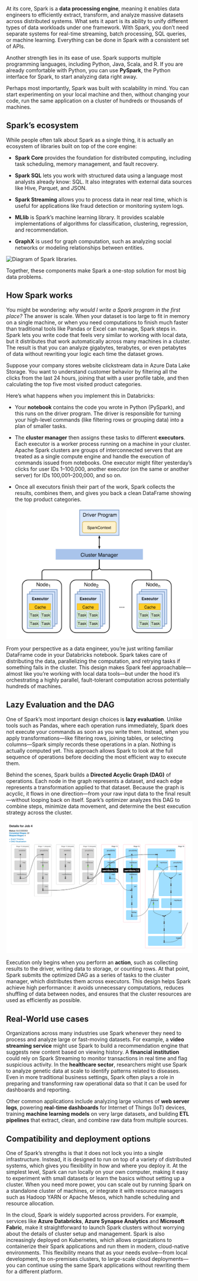 At its core, Spark is a **data processing engine**, meaning it enables data engineers to efficiently extract, transform, and analyze massive datasets across distributed systems. What sets it apart is its ability to unify different types of data workloads under one framework. With Spark, you don’t need separate systems for real-time streaming, batch processing, SQL queries, or machine learning. Everything can be done in Spark with a consistent set of APIs.

Another strength lies in its ease of use. Spark supports multiple programming languages, including Python, Java, Scala, and R. If you are already comfortable with Python, you can use **PySpark**, the Python interface for Spark, to start analyzing data right away.

Perhaps most importantly, Spark was built with scalability in mind. You can start experimenting on your local machine and then, without changing your code, run the same application on a cluster of hundreds or thousands of machines.

## Spark’s ecosystem

While people often talk about Spark as a single thing, it is actually an ecosystem of libraries built on top of the core engine:

- **Spark Core** provides the foundation for distributed computing, including task scheduling, memory management, and fault recovery.

- **Spark SQL** lets you work with structured data using a language most analysts already know: SQL. It also integrates with external data sources like Hive, Parquet, and JSON.

- **Spark Streaming** allows you to process data in near real time, which is useful for applications like fraud detection or monitoring system logs.

- **MLlib** is Spark’s machine learning library. It provides scalable implementations of algorithms for classification, clustering, regression, and recommendation.

- **GraphX** is used for graph computation, such as analyzing social networks or modeling relationships between entities.

![Diagram of Spark libraries.](../media/azure-databricks-apache-spark.png)

Together, these components make Spark a one-stop solution for most big data problems.

## How Spark works

You might be wondering: *why would I write a Spark program in the first place?* The answer is scale. When your dataset is too large to fit in memory on a single machine, or when you need computations to finish much faster than traditional tools like Pandas or Excel can manage, Spark steps in. Spark lets you write code that feels very similar to working with local data, but it distributes that work automatically across many machines in a cluster. The result is that you can analyze gigabytes, terabytes, or even petabytes of data without rewriting your logic each time the dataset grows.

Suppose your company stores website clickstream data in Azure Data Lake Storage. You want to understand customer behavior by filtering all the clicks from the last 24 hours, joining that with a user profile table, and then calculating the top five most visited product categories.

Here’s what happens when you implement this in Databricks:

- Your **notebook** contains the code you wrote in Python (PySpark), and this runs on the driver program. The driver is responsible for turning your high-level commands (like filtering rows or grouping data) into a plan of smaller tasks.

- The **cluster manager** then assigns these tasks to different **executors**. Each executor is a worker process running on a machine in your cluster. Apache Spark clusters are groups of interconnected servers that are treated as a single compute engine and handle the execution of commands issued from notebooks. One executor might filter yesterday’s clicks for user IDs 1–100,000, another executor (on the same or another server) for IDs 100,001–200,000, and so on.

- Once all executors finish their part of the work, Spark collects the results, combines them, and gives you back a clean DataFrame showing the top product categories.

![Diagram showing the Spark Architecture.](../media/spark-architecture.png)

From your perspective as a data engineer, you’re just writing familiar DataFrame code in your Databricks notebook. Spark takes care of distributing the data, parallelizing the computation, and retrying tasks if something fails in the cluster. This design makes Spark feel approachable—almost like you’re working with local data tools—but under the hood it’s orchestrating a highly parallel, fault-tolerant computation across potentially hundreds of machines.

## Lazy Evaluation and the DAG

One of Spark’s most important design choices is **lazy evaluation**. Unlike tools such as Pandas, where each operation runs immediately, Spark does not execute your commands as soon as you write them. Instead, when you apply transformations—like filtering rows, joining tables, or selecting columns—Spark simply records these operations in a plan. Nothing is actually computed yet. This approach allows Spark to look at the full sequence of operations before deciding the most efficient way to execute them.

Behind the scenes, Spark builds a **Directed Acyclic Graph (DAG)** of operations. Each node in the graph represents a dataset, and each edge represents a transformation applied to that dataset. Because the graph is acyclic, it flows in one direction—from your raw input data to the final result—without looping back on itself. Spark’s optimizer analyzes this DAG to combine steps, minimize data movement, and determine the best execution strategy across the cluster.

![Diagram showing a Spark Directed Acyclic Graph (DAG).](../media/spark-directed-acyclic-graph-example.png)

Execution only begins when you perform an **action**, such as collecting results to the driver, writing data to storage, or counting rows. At that point, Spark submits the optimized DAG as a series of tasks to the cluster manager, which distributes them across executors. This design helps Spark achieve high performance: it avoids unnecessary computations, reduces shuffling of data between nodes, and ensures that the cluster resources are used as efficiently as possible.

## Real-World use cases

Organizations across many industries use Spark whenever they need to process and analyze large or fast-moving datasets. For example, a **video streaming service** might use Spark to build a recommendation engine that suggests new content based on viewing history. A **financial institution** could rely on Spark Streaming to monitor transactions in real time and flag suspicious activity. In the **healthcare sector**, researchers might use Spark to analyze genetic data at scale to identify patterns related to diseases. Even in more traditional business settings, Spark often plays a role in preparing and transforming raw operational data so that it can be used for dashboards and reporting.

Other common applications include analyzing large volumes of **web server logs**, powering **real-time dashboards** for Internet of Things (IoT) devices, training **machine learning models** on very large datasets, and building **ETL pipelines** that extract, clean, and combine raw data from multiple sources.

## Compatibility and deployment options

One of Spark’s strengths is that it does not lock you into a single infrastructure. Instead, it is designed to run on top of a variety of distributed systems, which gives you flexibility in how and where you deploy it. At the simplest level, Spark can run locally on your own computer, making it easy to experiment with small datasets or learn the basics without setting up a cluster. When you need more power, you can scale out by running Spark on a standalone cluster of machines, or integrate it with resource managers such as Hadoop YARN or Apache Mesos, which handle scheduling and resource allocation.

In the cloud, Spark is widely supported across providers. For example, services like **Azure Databricks**, **Azure Synapse Analytics** and **Microsoft Fabric**, make it straightforward to launch Spark clusters without worrying about the details of cluster setup and management. Spark is also increasingly deployed on Kubernetes, which allows organizations to containerize their Spark applications and run them in modern, cloud-native environments. This flexibility means that as your needs evolve—from local development, to on-premises clusters, to large-scale cloud deployments—you can continue using the same Spark applications without rewriting them for a different platform.